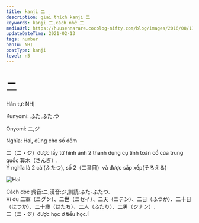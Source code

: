 ```yaml
---
title: kanji 二
description: giaỉ thích kanji 二
keywords: kanji 二,cách nhớ 二
mediaUrl: https://huusennarare.cocolog-nifty.com/blog/images/2016/08/11/photo_12.jpg
updateDateTime: 2021-02-13
tags: number
hanTu: NHỊ
postType: kanji
level: n5
---
```


# 二

Hán tự: NHỊ

Kunyomi: ふた,ふた.つ

Onyomi: ニ,ジ

Nghĩa: Hai, dùng cho số đếm

二（ニ・ジ）được lấy từ hình ảnh 2 thanh dụng cụ tính toán cổ của trung quốc  算木（さんぎ）.  
Ý nghĩa là 2 cái(ふたつ), số 2（二番目）và được sắp xếp(そろえる)

![Hai](https://huusennarare.cocolog-nifty.com/blog/images/2016/08/11/photo_12.jpg "Hai")

Cách đọc 呉音:ニ,漢音:ジ,訓読:ふた-ふたつ.  
Ví dụ 二軍（ニグン）、二世（ニセイ）、二天（ニテン）、二日（ふつか）、二十日（はつか）、二十歳（はたち）、二人（ふたり）、二男（ジナン）.  
二（ニ・ジ）được học ở tiểu học.Í